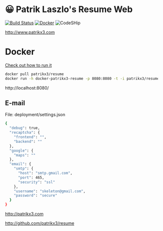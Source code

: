 # 😀 Patrik Laszlo's Resume Web

[![Build Status](https://github.com/patrikx3/resume-web/workflows/build/badge.svg)](https://github.com/patrikx3/resume-web/actions?query=workflow%3Abuild) [![Docker](https://img.shields.io/badge/Docker-alive-blue.svg)](https://hub.docker.com/r/patrikx3/resume/) ![CodeSHip](https://codeship.com/projects/951b4e20-b118-0134-b8d2-02806e5946e9/status?branch=master)

http://www.patrikx3.com

# Docker
[Check out how to run it](https://hub.docker.com/r/patrikx3/resume/)

```bash
docker pull patrikx3/resume
docker run -h docker-patrikx3-resume -p 8080:8080 -t -i patrikx3/resume
```

http://localhost:8080/



## E-mail
File: deployment/settings.json
```bash
{
  "debug": true,
  "recaptcha": {
    "frontend": "",
    "backend": ""
  },
  "google": {
    "maps": ""
  },
  "email": {
    "smtp": {
      "host": "smtp.gmail.com",
      "port": 465,
      "security": "ssl"
    },
    "username": "skeleton@gmail.com",
    "password": "secure"
  }
}

```



http://patrikx3.com

http://github.com/patrikx3/resume

